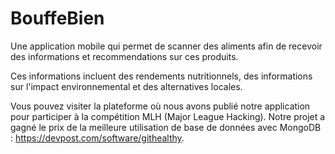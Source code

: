 # BouffeBien
Une application mobile qui permet de scanner des aliments afin de recevoir des informations et recommendations sur ces produits.

Ces informations incluent des rendements nutritionnels, des informations sur l'impact environnemental et des alternatives locales.

Vous pouvez visiter la plateforme où nous avons publié notre application pour participer à la compétition MLH (Major League Hacking). Notre projet a gagné le prix de la meilleure utilisation de base de données avec MongoDB : https://devpost.com/software/githealthy.